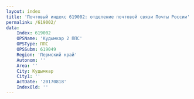 ```yaml
---
layout: index
title: 'Почтовый индекс 619002: отделение почтовой связи Почты России'
permalink: /619002/
data:
    Index: 619002
    OPSName: 'Кудымкар 2 ППС'
    OPSType: ППС
    OPSSubm: 619049
    Region: 'Пермский край'
    Autonom: ''
    Area: ''
    City: Кудымкар
    City1: ''
    ActDate: '20170818'
    IndexOld: ''
---
```

